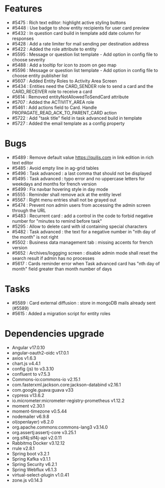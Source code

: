 
# Features
- #5475 : Rich text editor: highlight active styling buttons
- #5448 : Use badge to show entity recipients for user card preview
- #5432 : In question card build in template add date column for responses
- #5428 : Add a rate limiter for mail sending per destination address
- #5422 : Added the role attribute to entity
- #5595 : Message or question list template - Add option in config file to choose severity
- #5488 : Add a tooltip for icon to zoom on geo map
- #5596 : Message or question list template - Add option in config file to choose entity publisher list
- #5607 : Added Entity Roles to Activity Area Screen
- #5434 : Entities need the CARD_SENDER role to send a card and the CARD_RECEIVER role to receive a card
- #5614 : Removed entityNotAllowedToSendCard attribute
- #5707 : Added the ACTIVITY_AREA role
- #5461 : Add actions field to Card. Handle PROPAGATE_READ_ACK_TO_PARENT_CARD action
- #5722 : Add "task title" field in task advanced build in template
- #5727 : Added the email template as a config property
  
# Bugs

- #5489 : Remove default value https://quiljs.com in link edition in rich text editor
- #5485 : Avoid empty line in ag-grid tables
- #5496 : Task advanced : a last comma that should not be displayed
- #5495 : Task advanced : typo error and no uppercase letters for weekdays and months for french version
- #5499 : Fix navbar hovering style in day mode
- #5555 : Reminder shall remove ack at the entity level
- #5567 : Right menu entries shall not be grayed out
- #5474 : Prevent non admin users from accessing the admin screen through the URL
- #5483 : Recurrent card : add a control in the code to forbid negative number for "minutes to remind before task"
- #5295 : Allow to delete card with id containing special characters
- #5482 : Task advanced : the text for a negative number in "nth day of the month" is not right
- #5502 : Business data management tab : missing accents for french version
- #5652 : Archives/loggging screen : disable admin mode shall reset the search result if admin has no processes
- #5617 : Cards reminder error when Task advanced card has "nth day of month" field greater than month number of days

# Tasks

- #5589 : Card external diffusion : store in mongoDB mails already sent (#5589)
- #5615 : Added a migration script for entity roles

# Dependencies upgrade

- Angular v17.0.10
- angular-oauth2-oidc v17.0.1
- axios v1.6.3
- chart.js v4.4.1
- config (js) to v3.3.10
- confluent to v7.5.3
- Commons-io:commons-io v2.15.1
- com.fasterxml.jackson.core:jackson-databind v2.16.1
- com.google.guava:guava v33
- cypress v13.6.2
- io.micrometer:micrometer-registry-prometheus v1.12.2
- moment v2.30.1
- moment-timezone v0.5.44
- nodemailer v6.9.8
- ol(openlayer) v8.2.0
- org.apache.commons:commons-lang3 v3.14.0
- org.assertj:assertj-core v3.25.1
- org.slf4j:slf4j-api v2.0.11
- Rabbitmq Docker v3.12.12
- rrule v2.8.1
- Spring boot v3.2.1
- Spring Kafka v3.1.1
- Spring Security v6.2.1
- Spring Webflux v6.1.3
- virtual-select-plugin v1.0.41
- zone.js v0.14.3

